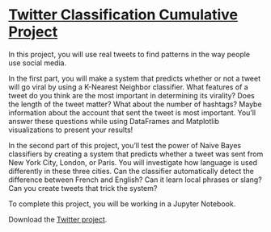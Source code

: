 # [Twitter Classification Cumulative Project](https://www.codecademy.com/paths/machine-learning/tracks/supervised-machine-learning-cumulative-project-skill-path/modules/supervised-learning-cumulative-project-skill-path/informationals/twitter-classification-cumulative-project-skill-path)

In this project, you will use real tweets to find patterns in the way people use social media.

In the first part, you will make a system that predicts whether or not a tweet will go viral by using a K-Nearest Neighbor classifier. 
What features of a tweet do you think are the most important in determining its virality? 
Does the length of the tweet matter? 
What about the number of hashtags? 
Maybe information about the account that sent the tweet is most important. 
You’ll answer these questions while using DataFrames and Matplotlib visualizations to present your results!

In the second part of this project, you’ll test the power of Naive Bayes classifiers by creating a system that predicts whether a tweet was sent from New York City, London, or Paris. 
You will investigate how language is used differently in these three cities. 
Can the classifier automatically detect the difference between French and English? 
Can it learn local phrases or slang? 
Can you create tweets that trick the system?

To complete this project, you will be working in a Jupyter Notebook.

Download the [Twitter project](https://content.codecademy.com/programs/machine-learning/cumulative-projects/twitter_classification_project.zip).
